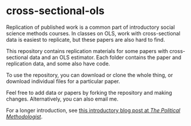 # cross-sectional-ols
Replication of published work is a common part of introductory social science methods courses. In classes on OLS, work with cross-sectional data is easiest to replicate, but these papers are also hard to find. 

This repository contains replication materials for some papers with cross-sectional data and an OLS estimator. Each folder contains the paper and replication data, and some also have code. 

To use the repository, you can download or clone the whole thing, or download individual files for a particular paper. 

Feel free to add data or papers by forking the repository and making changes. Alternatively, you can also email me. 

For a longer introduction, see [this introductory blog post at *The Political Methodologist*](https://polmeth.org/blog/open-collection-political-science-research-ols-models-and-cross-sectional-data). 
